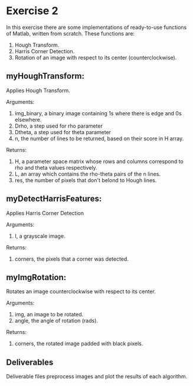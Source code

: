 # Exercise 2

In this exercise there are some implementations of ready-to-use functions of Matlab, written from scratch. These functions are:
1. Hough Transform.
2. Harris Corner Detection.
3. Rotation of an image with respect to its center (counterclockwise).

## myHoughTransform:

Applies Hough Transform.

Arguments: 
1. img_binary, a binary image containing 1s where there is edge and 0s elsewhere.
2. Drho, a step used for rho parameter
3. Dtheta, a step used for theta parameter
4. n, the number of lines to be returned, based on their score in H array.

Returns:
1. H, a parameter space matrix whose rows and columns correspond to rho and theta values respectively.
2. L, an array which contains the rho-theta pairs of the n lines.
3. res, the number of pixels that don't belond to Hough lines.

## myDetectHarrisFeatures:

Applies Harris Corner Detection

Arguments: 
1. I, a grayscale image.

Returns:
1. corners, the pixels that a corner was detected.

## myImgRotation:

Rotates an image counterclockwise with respect to its center.

Arguments: 
1. img, an image to be rotated.
2. angle, the angle of rotation (rads).

Returns:
1. corners, the rotated image padded with black pixels.

## Deliverables

Deliverable files preprocess images and plot the results of each algorithm.





